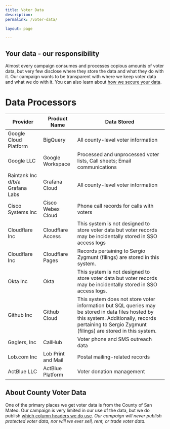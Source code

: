 ```yaml
---
title: Voter Data
description: 
permalink: /voter-data/

layout: page

---
```


## Your data - our responsibility
Almost every campaign consumes and processes copious amounts of voter data, but very few disclose where they store the data and what they do with it. Our campaign wants to be transparent with where we keep voter data and what we do with it. You can also learn about [how we secure your data](/election-security).

# Data Processors

| Provider  | Product Name  | Data Stored |
|---|---|---|
| Google Cloud Platform  | BigQuery | All county-level voter information  |
| Google LLC  | Google Workspace | Processed and unprocessed voter lists, Call sheets; Email communications |
| Raintank Inc d/b/a Grafana Labs  | Grafana Cloud | All county-level voter information |
| Cisco Systems Inc  | Cisco Webex Cloud | Phone call records for calls with voters |
| Cloudflare Inc   | Cloudflare Access | This system is not designed to store voter data but voter records may be incidentally stored in SSO access logs |
| Cloudflare Inc   | Cloudflare Pages | Records pertaining to Sergio Zygmunt (filings) are stored in this system. |
| Okta Inc  | Okta | This system is not designed to store voter data but voter records may be incidentally stored in SSO access logs. |
| Github Inc  | Github Cloud | This system does not store voter information but SQL queries may be stored in data files hosted by this system. Additionally, records pertaining to Sergio Zygmunt (filings) are stored in this system. |
| Gaglers, Inc  | CallHub | Voter phone and SMS outreach data |
| Lob.com Inc   | Lob Print and Mail | Postal mailing-related records |
| ActBlue LLC   | ActBlue Platform | Voter donation management |

## About County Voter Data
One of the primary places we get voter data is from the County of San Mateo. Our campaign is very limited in our use of the data, but we do publish [which column headers we do use](https://files.sergioforsanmateo.com/data-transparency/county-voter-data/county-voter-file-column-headers.txt). _Our campaign will never publish protected voter data, nor will we ever sell, rent, or trade voter data._